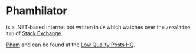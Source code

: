 Phamhilator
===========

is a .NET-based internet bot written in `C#` which watches over the `/realtime tab` of [Stack Exchange][1].

[Pham][2] and can be found at the [Low Quality Posts HQ][3].

[1]: http://stackexchange.com/
[2]: http://meta.stackexchange.com/users/271128/pham
[3]: http://chat.meta.stackexchange.com/rooms/773/low-quality-posts-hq
